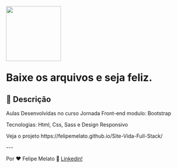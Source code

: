 <h1>
  <img src="https://vidafullstack.com.br/wp-content/uploads/2019/08/logo-4.png" alt="" width="150">
  <br>
  <p>Baixe os arquivos e seja feliz.</p>
</h1>

## :custard: Descrição

<p>Aulas Desenvolvidas no curso Jornada Front-end modulo: Bootstrap</p>
<p>Tecnologias: Html, Css, Sass e Design Responsivo</p>
<p>Veja o projeto https://felipemelato.github.io/Site-Vida-Full-Stack/</p>
---

Por ♥ Felipe Melato :wave: [Linkedin!](https://www.linkedin.com/in/felipe-melato-1a7b0a1a4) 
